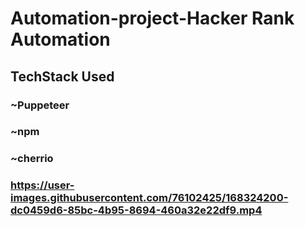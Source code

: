 <h1> Automation-project-Hacker Rank Automation </h1>
  
  <h2>TechStack Used</h2>
  <h3>~Puppeteer<h3>
   <h3>~npm<h3>
     <h3>~cherrio<h3>

https://user-images.githubusercontent.com/76102425/168324200-dc0459d6-85bc-4b95-8694-460a32e22df9.mp4

